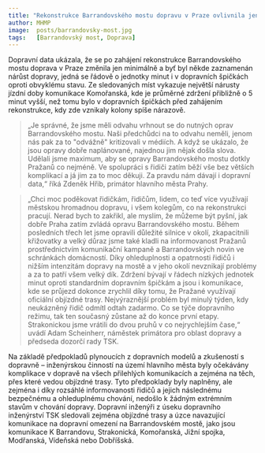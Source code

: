 ```yaml
---
title: "Rekonstrukce Barrandovského mostu dopravu v Praze ovlivnila jen minimálně"
author: MHMP
image: 	posts/barrandovsky-most.jpg
tags:   [Barrandovský most, Doprava]
---
```


Dopravní data ukázala, že se po zahájení rekonstrukce Barrandovského mostu doprava v Praze změnila jen minimálně a byť byl někde zaznamenán nárůst dopravy, jedná se řádově o jednotky minut i v dopravních špičkách oproti obvyklému stavu. Ze sledovaných míst vykazuje největší nárusty jízdní doby komunikace Komořanská, kde je průměrné zdržení přibližně o 5 minut vyšší, než tomu bylo v dopravních špičkách před zahájením rekonstrukce, kdy zde vznikaly kolony spíše nárazově.

> „Je správné, že jsme měli odvahu vrhnout se do nutných oprav Barrandovského mostu. Naši předchůdci na to odvahu neměli, jenom nás pak za to "odvážně" kritizovali v médiích. A když se ukázalo, že jsou opravy dobře naplánované, najednou jim nějak došla slova. Udělali jsme maximum, aby se opravy Barrandovského mostu dotkly Pražanů co nejméně. Ve spolupráci s řidiči zatím běží vše bez větších komplikací a já jim za to moc děkuji. Za pravdu nám dávají i dopravní data,“ říká Zdeněk Hřib, primátor hlavního města Prahy.

> „Chci moc poděkovat řidičkám, řidičům, lidem, co teď více využívají městskou hromadnou dopravu, i všem kolegům, co na rekonstrukci pracují. Nerad bych to zakřikl, ale myslím, že můžeme být pyšní, jak dobře Praha zatím zvládá opravu Barrandovského mostu. Během posledních třech let jsme opravili důležité silnice v okolí, zkapacitnili křižovatky a velký důraz jsme také kladli na informovanost Pražanů prostřednictvím komunikační kampaně a Barrandovských novin ve schránkách domácností. Díky ohleduplnosti a opatrnosti řidičů i nižším intenzitám dopravy na mostě a v jeho okolí nevznikají problémy a za to patří všem velký dík. Zdržení bývají v řádech nízkých jednotek minut oproti standardním dopravním špičkám a jsou i komunikace, kde se průjezd dokonce zrychlil díky tomu, že Pražané využívají oficiální objízdné trasy. Nejvýraznější problém byl minulý týden, kdy neukázněný řidič odmítl odtah zadarmo. Co se týče dopravního režimu, tak ten současný zůstane až do konce první etapy. Strakonickou jsme vrátili do dvou pruhů v co nejrychlejším čase,“ uvádí Adam Scheinherr, náměstek primátora pro oblast dopravy a předseda dozorčí rady TSK.

Na základě předpokladů plynoucích z dopravních modelů a zkušeností s dopravně – inženýrskou činností na území hlavního města byly očekávány komplikace v dopravě na všech přilehlých komunikacích a zejména na těch, přes které vedou objízdné trasy. Tyto předpoklady byly naplněny, ale zejména i díky rozsáhlé informovanosti řidičů a jejich následnému bezpečnému a ohleduplnému chování, nedošlo k žádným extrémním stavům v chování dopravy. Dopravní inženýři z úseku dopravního inženýrství TSK sledovali zejména objízdné trasy a úzce  navazující komunikace na dopravní omezení na Barrandovském mostě, jako jsou komunikace K Barrandovu, Strakonická, Komořanská, Jižní spojka, Modřanská, Vídeňská nebo Dobříšská.
